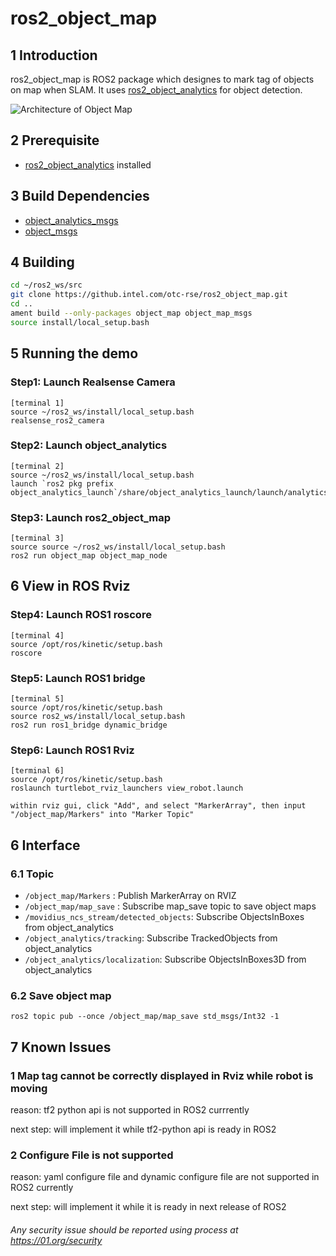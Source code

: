 # ros2_object_map

## 1 Introduction
ros2_object_map is ROS2 package which designes to mark tag of objects on map when SLAM. It uses [ros2_object_analytics](https://github.com/intel/ros2_object_analytics) for object detection.

![Architecture of Object Map](https://github.intel.com/otc-rse/ros2_object_map/blob/dev/object_map/object_map/ObjectMap.PNG "architecture of object map")

## 2 Prerequisite
  * [ros2_object_analytics](https://github.com/intel/ros2_object_analytics) installed

## 3 Build Dependencies
  * [object_analytics_msgs](https://github.com/intel/ros2_object_analytics)
  * [object_msgs](https://github.com/intel/ros2_object_msgs)

## 4 Building
  ```bash
  cd ~/ros2_ws/src
  git clone https://github.intel.com/otc-rse/ros2_object_map.git
  cd ..
  ament build --only-packages object_map object_map_msgs
  source install/local_setup.bash
  ```

## 5 Running the demo

###  Step1: Launch Realsense Camera
```
[terminal 1] 
source ~/ros2_ws/install/local_setup.bash
realsense_ros2_camera
```

### Step2: Launch object_analytics
```
[terminal 2]
source ~/ros2_ws/install/local_setup.bash
launch `ros2 pkg prefix object_analytics_launch`/share/object_analytics_launch/launch/analytics_movidius_ncs.py
```

### Step3: Launch ros2_object_map
```
[terminal 3]
source source ~/ros2_ws/install/local_setup.bash
ros2 run object_map object_map_node
```

## 6 View in ROS Rviz

### Step4: Launch ROS1 roscore
```
[terminal 4]
source /opt/ros/kinetic/setup.bash
roscore
```

### Step5: Launch ROS1 bridge
```
[terminal 5]
source /opt/ros/kinetic/setup.bash
source ros2_ws/install/local_setup.bash
ros2 run ros1_bridge dynamic_bridge

```

### Step6: Launch ROS1 Rviz
```
[terminal 6]
source /opt/ros/kinetic/setup.bash
roslaunch turtlebot_rviz_launchers view_robot.launch

within rviz gui, click "Add", and select "MarkerArray", then input "/object_map/Markers" into "Marker Topic"
```

## 6 Interface
### 6.1 Topic
  * ```/object_map/Markers``` : Publish MarkerArray on RVIZ
  * ```/object_map/map_save``` : Subscribe map_save topic to save object maps
  * ```/movidius_ncs_stream/detected_objects```: Subscribe ObjectsInBoxes from object_analytics
  * ```/object_analytics/tracking```: Subscribe TrackedObjects from object_analytics
  * ```/object_analytics/localization```: Subscribe ObjectsInBoxes3D from object_analytics

### 6.2 Save object map
```
ros2 topic pub --once /object_map/map_save std_msgs/Int32 -1

```
## 7 Known Issues
### 1   Map tag cannot be correctly displayed in Rviz while robot is moving

reason: tf2 python api is not supported in ROS2 currrently

next step: will implement it while tf2-python api is ready in ROS2  

### 2   Configure File is not supported 

reason: yaml configure file and dynamic configure file are not supported in ROS2 currently

next step: will implement it while it is ready in next release of ROS2


###### *Any security issue should be reported using process at https://01.org/security*
